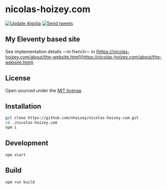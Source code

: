 # nicolas-hoizey.com

[![Update Algolia](https://github.com/nhoizey/automations/actions/workflows/update-algolia.yml/badge.svg)](https://github.com/nhoizey/automations/actions/workflows/update-algolia.yml)
[![Send tweets](https://github.com/nhoizey/automations/actions/workflows/send-tweets.yml/badge.svg)](https://github.com/nhoizey/automations/actions/workflows/send-tweets.yml)

## My Eleventy based site

See implementation details —in french— in [https://nicolas-hoizey.com/about/the-website.html](https://nicolas-hoizey.com/about/the-website.html).

## License

Open sourced under the [MIT license](LICENSE.md).

## Installation

```bash
git clone https://github.com/nhoizey/nicolas-hoizey.com.git
cd ./nicolas-hoizey.com
npm i
```

## Development

```
npm start
```

## Build

```
npm run build
```
